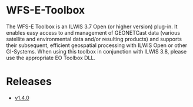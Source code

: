 # WFS-E-Toolbox

The WFS-E Toolbox is an ILWIS 3.7 Open (or higher version) plug-in. It enables easy access to and management of GEONETCast data (various satellite and environmental data and/or resulting products) and supports their subsequent, efficient geospatial processing with ILWIS Open or other GI-Systems. When using this toolbox in conjunction with ILWIS 3.8, please use the appropriate EO Toolbox DLL.

# Releases

- [v1.4.0](https://github.com/52North/WFS-E-Toolbox/releases/tag/v1.4.0)

